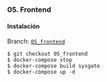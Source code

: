
### 05. Frontend

#### Instalación

Branch: [`05_frontend`](https://github.com/klashxx/PyConES2017/tree/05_frontend)

```
$ git checkout 05_frontend
$ docker-compose stop
$ docker-compose build sysgate
$ docker-compose up -d
```

[localhost]: http://0.0.0.0/
